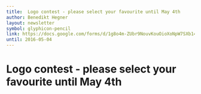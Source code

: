 ```yaml
---
title:  Logo contest - please select your favourite until May 4th
author: Benedikt Hegner
layout: newsletter
symbol: glyphicon-pencil
link: https://docs.google.com/forms/d/1g8o4m-ZUbr9NouvKouOioXoNpW7SXb14Jbq8fOUX8r0/edit?usp=forms_home&ths=true
until: 2016-05-04
---
```


# Logo contest - please select your favourite until May 4th

